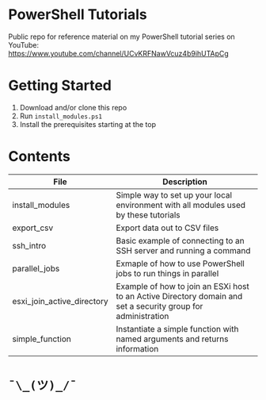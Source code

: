 # PowerShell Tutorials
Public repo for reference material on my PowerShell tutorial series on YouTube: https://www.youtube.com/channel/UCvKRFNawVcuz4b9ihUTApCg

# Getting Started

1. Download and/or clone this repo
2. Run `install_modules.ps1`
3. Install the prerequisites starting at the top

# Contents

| File | Description |
| --- | --- |
| install_modules | Simple way to set up your local environment with all modules used by these tutorials |
| export_csv | Export data out to CSV files |
| ssh_intro | Basic example of connecting to an SSH server and running a command |
| parallel_jobs | Exmaple of how to use PowerShell jobs to run things in parallel |
| esxi_join_active_directory | Example of how to join an ESXi host to an Active Directory domain and set a security group for administration |
| simple_function | Instantiate a simple function with named arguments and returns information |

 # `¯\_(ツ)_/¯`

